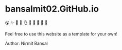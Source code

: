 # bansalmit02.GitHub.io
😵
✨
😬
🌁
👌
💖
🔨
🐧
🐸
🦑

Feel free to use this website as a template for your own! 

Author: Nirmit Bansal
